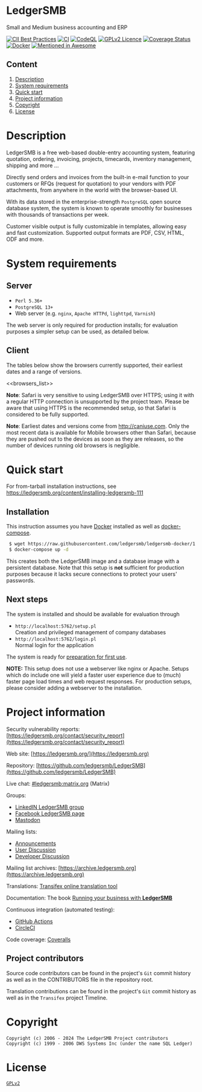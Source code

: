 
# LedgerSMB

Small and Medium business accounting and ERP


[![CII Best Practices](https://bestpractices.coreinfrastructure.org/projects/795/badge)](https://bestpractices.coreinfrastructure.org/projects/795)
[![CI](https://github.com/ledgersmb/LedgerSMB/actions/workflows/main.yml/badge.svg?branch=1.12)](https://github.com/ledgersmb/LedgerSMB/actions/workflows/main.yml)
[![CodeQL](https://github.com/ledgersmb/LedgerSMB/actions/workflows/codeql.yml/badge.svg?branch=1.12)](https://github.com/ledgersmb/LedgerSMB/actions/workflows/codeql.yml)
[![GPLv2 Licence](https://badges.frapsoft.com/os/gpl/gpl.png?v=103)](https://opensource.org/licenses/GPL-2.0/)
[![Coverage Status](https://coveralls.io/repos/github/ledgersmb/LedgerSMB/badge.svg?branch=1.12)](https://coveralls.io/github/ledgersmb/LedgerSMB?branch=1.12)
[![Docker](https://img.shields.io/docker/pulls/ledgersmb/ledgersmb.svg)](https://hub.docker.com/r/ledgersmb/ledgersmb/)
[![Mentioned in Awesome <awesome-selfhosted>](https://awesome.re/mentioned-badge.svg)](https://github.com/Kickball/awesome-selfhosted#enterprise-resource-planning)


## Content

 1. [Description](#description)
 2. [System requirements](#system-requirements)
 3. [Quick start](#quick-start)
 4. [Project information](#project-information)
 5. [Copyright](#copyright)
 6. [License](#license)


# Description

LedgerSMB is a free web-based double-entry accounting system, featuring
quotation, ordering, invoicing, projects, timecards, inventory management,
shipping and more ...

Directly send orders and invoices from the built-in e-mail function to your
customers or RFQs (request for quotation) to your vendors with PDF attachments,
from anywhere in the world with the browser-based UI.

With its data stored in the enterprise-strength `PostgreSQL` open source
database system, the system is known to operate smoothly for businesses with
thousands of transactions per week.

Customer visible output is fully customizable in templates, allowing easy and
fast customization. Supported output formats are PDF, CSV, HTML, ODF and more.


# System requirements

## Server

* `Perl 5.36+`
* `PostgreSQL 13+`
* Web server (e.g. `nginx`, `Apache HTTPd`, `lighttpd`, `Varnish`)

The web server is only required for production installs;
for evaluation purposes a simpler setup can be used, as detailed
below.

## Client

The tables below show the browsers currently supported, their earliest dates
and a range of versions.

<<browsers_list>>

**Note**: Safari is very sensitive to using LedgerSMB over HTTPS; using it with
a regular HTTP connection is unsupported by the project team. Please be aware that
using HTTPS is the recommended setup, so that Safari is considered to be fully
supported.

**Note**: Earliest dates and versions come from http://caniuse.com. Only the most
recent data is available for Mobile browsers other than Safari, because they
are pushed out to the devices as soon as they are releases, so the number of
devices running old browsers is negligible.

# Quick start

For from-tarball installation instructions, see https://ledgersmb.org/content/installing-ledgersmb-111

## Installation

This instruction assumes you have [Docker](https://docs.docker.com/get-docker/)
installed as well as [docker-compose](https://github.com/docker/compose#where-to-get-docker-compose).

```bash
 $ wget https://raw.githubusercontent.com/ledgersmb/ledgersmb-docker/1.11/docker-compose.yml
 $ docker-compose up -d
```

This creates both the LedgerSMB image and a database image with a persistent
database. Note that this setup is **not** sufficient for production purposes
because it lacks secure connections to protect your users' passwords.

## Next steps

The system is installed and should be available for evaluation through

* `http://localhost:5762/setup.pl`  
  Creation and privileged management of company databases
* `http://localhost:5762/login.pl`  
  Normal login for the application

The system is ready for [preparation for first
use](https://ledgersmb.org/content/preparing-ledgersmb-111-first-use).


**NOTE:** This setup does not use a webserver like nginx or Apache. Setups which
do include one will yield a faster user experience due to (much) faster page
load times and web request responses. For production setups, please consider
adding a webserver to the installation.

# Project information


Security vulnerability reports: [https://ledgersmb.org/contact/security_report](https://ledgersmb.org/contact/security_report)


Web site: [https://ledgersmb.org/](https://ledgersmb.org)

Repository: [https://github.com/ledgersmb/LedgerSMB](https://github.com/ledgersmb/LedgerSMB)

Live chat: [#ledgersmb:matrix.org](https://app.element.io/#/room/#ledgersmb:matrix.org) (Matrix)

Groups:

* [LinkedIN LedgerSMB group](https://www.linkedin.com/groups/4238725/)
* [Facebook LedgerSMB page](https://www.facebook.com/LedgerSMB)
* [Mastodon](https://mastodon.social/@LedgerSMB)

Mailing lists:

* [Announcements](https://lists.ledgersmb.org/postorius/lists/announce.lists.ledgersmb.org/)
* [User Discussion](https://lists.ledgersmb.org/postorius/lists/users.lists.ledgersmb.org/)
* [Developer Discussion](https://lists.ledgersmb.org/postorius/lists/devel.lists.ledgersmb.org/)

Mailing list archives: [https://archive.ledgersmb.org](https://archive.ledgersmb.org)

Translations: [Transifex online translation tool](https://app.transifex.com/ledgersmb/ledgersmb/dashboard/)

Documentation: The book [Running your business with **LedgerSMB**](https://book.ledgersmb.org)

Continuous integration (automated testing):

* [GitHub Actions](https://github.com/ledgersmb/LedgerSMB/actions)
* [CircleCI](https://app.circleci.com/pipelines/github/ledgersmb)

Code coverage: [Coveralls](https://coveralls.io/github/ledgersmb/LedgerSMB?branch=master)


## Project contributors

Source code contributors can be found in the project's `Git` commit history
as well as in the CONTRIBUTORS file in the repository root.

Translation contributions can be found in the project's `Git` commit history
as well as in the `Transifex` project Timeline.


# Copyright

```plain
Copyright (c) 2006 - 2024 The LedgerSMB Project contributors
Copyright (c) 1999 - 2006 DWS Systems Inc (under the name SQL Ledger)
```

# License

[`GPLv2`](https://opensource.org/licenses/GPL-2.0)
